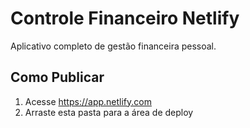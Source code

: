 # Controle Financeiro Netlify

Aplicativo completo de gestão financeira pessoal.

## Como Publicar
1. Acesse https://app.netlify.com
2. Arraste esta pasta para a área de deploy
